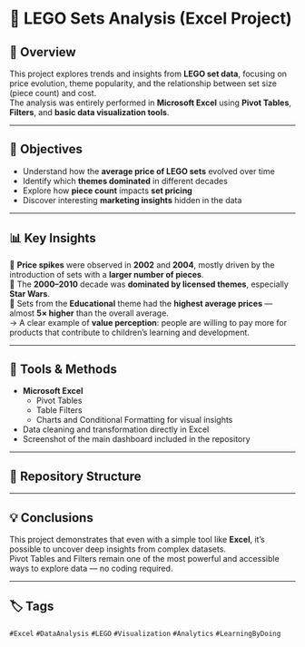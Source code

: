 # 🧱 LEGO Sets Analysis (Excel Project)

## 📘 Overview  
This project explores trends and insights from **LEGO set data**, focusing on price evolution, theme popularity, and the relationship between set size (piece count) and cost.  
The analysis was entirely performed in **Microsoft Excel** using **Pivot Tables**, **Filters**, and **basic data visualization tools**.

---

## 🎯 Objectives  
- Understand how the **average price of LEGO sets** evolved over time  
- Identify which **themes dominated** in different decades  
- Explore how **piece count** impacts **set pricing**  
- Discover interesting **marketing insights** hidden in the data  

---

## 📊 Key Insights  
🔹 **Price spikes** were observed in **2002** and **2004**, mostly driven by the introduction of sets with a **larger number of pieces**.  
🔹 The **2000–2010** decade was **dominated by licensed themes**, especially **Star Wars**.  
🔹 Sets from the **Educational** theme had the **highest average prices** — almost **5× higher** than the overall average.  
   → A clear example of **value perception**: people are willing to pay more for products that contribute to children’s learning and development.  

---

## 🧮 Tools & Methods  
- **Microsoft Excel**
  - Pivot Tables  
  - Table Filters  
  - Charts and Conditional Formatting for visual insights  
- Data cleaning and transformation directly in Excel  
- Screenshot of the main dashboard included in the repository  

---

## 📁 Repository Structure  


---

## 💡 Conclusions  
This project demonstrates that even with a simple tool like **Excel**, it’s possible to uncover deep insights from complex datasets.  
Pivot Tables and Filters remain one of the most powerful and accessible ways to explore data — no coding required.  

---

## 🏷️ Tags  
`#Excel` `#DataAnalysis` `#LEGO` `#Visualization` `#Analytics` `#LearningByDoing`

